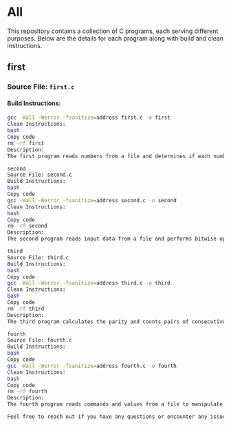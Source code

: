 # All

This repository contains a collection of C programs, each serving different purposes. Below are the details for each program along with build and clean instructions.

## first

### Source File: `first.c`

#### Build Instructions:

```bash
gcc -Wall -Werror -fsanitize=address first.c -o first
Clean Instructions:
bash
Copy code
rm -rf first
Description:
The first program reads numbers from a file and determines if each number is a prime or a twin prime.

second
Source File: second.c
Build Instructions:
bash
Copy code
gcc -Wall -Werror -fsanitize=address second.c -o second
Clean Instructions:
bash
Copy code
rm -rf second
Description:
The second program reads input data from a file and performs bitwise operations based on the input commands ("get", "comp", "set").

third
Source File: third.c
Build Instructions:
bash
Copy code
gcc -Wall -Werror -fsanitize=address third.c -o third
Clean Instructions:
bash
Copy code
rm -rf third
Description:
The third program calculates the parity and counts pairs of consecutive 1s in a binary representation of a given number.

fourth
Source File: fourth.c
Build Instructions:
bash
Copy code
gcc -Wall -Werror -fsanitize=address fourth.c -o fourth
Clean Instructions:
bash
Copy code
rm -rf fourth
Description:
The fourth program reads commands and values from a file to manipulate a sorted linked list. It supports insertion and deletion operations.

Feel free to reach out if you have any questions or encounter any issues while using these programs.
